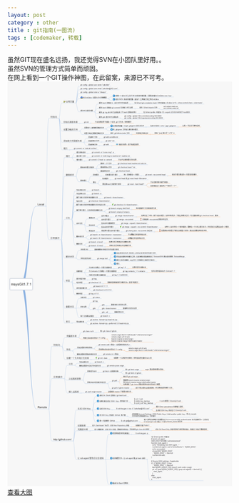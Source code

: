```yaml
---
layout: post
category : other
title : git指南(一图流)
tags : [codemaker, 转载]
---
```


虽然GIT现在盛名远扬，我还觉得SVN在小团队里好用。。<br>
虽然SVN的管理方式简单而顽固。<br>
在网上看到一个GIT操作神图，在此留案，来源已不可考。<br>
<img src="/images/git.png" alt="git指南" width="768"/>
[查看大图](/images/git.png)